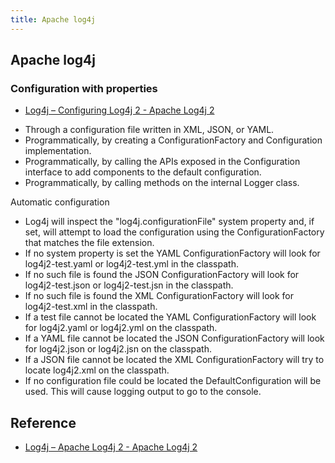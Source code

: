 ```yaml
---
title: Apache log4j
---
```


## Apache log4j


### Configuration with properties
* [Log4j – Configuring Log4j 2 - Apache Log4j 2](https://logging.apache.org/log4j/2.x/manual/configuration.html)

- Through a configuration file written in XML, JSON, or YAML.
- Programmatically, by creating a ConfigurationFactory and Configuration implementation.
- Programmatically, by calling the APIs exposed in the Configuration interface to add components to the default configuration.
- Programmatically, by calling methods on the internal Logger class.

Automatic configuration

- Log4j will inspect the "log4j.configurationFile" system property and, if set, will attempt to load the configuration using the ConfigurationFactory that matches the file extension.
- If no system property is set the YAML ConfigurationFactory will look for log4j2-test.yaml or log4j2-test.yml in the classpath.
- If no such file is found the JSON ConfigurationFactory will look for log4j2-test.json or log4j2-test.jsn in the classpath.
- If no such file is found the XML ConfigurationFactory will look for log4j2-test.xml in the classpath.
- If a test file cannot be located the YAML ConfigurationFactory will look for log4j2.yaml or log4j2.yml on the classpath.
- If a YAML file cannot be located the JSON ConfigurationFactory will look for log4j2.json or log4j2.jsn on the classpath.
- If a JSON file cannot be located the XML ConfigurationFactory will try to locate log4j2.xml on the classpath.
- If no configuration file could be located the DefaultConfiguration will be used. This will cause logging output to go to the console.

## Reference
* [Log4j – Apache Log4j 2 - Apache Log4j 2](https://logging.apache.org/log4j/2.x/)
